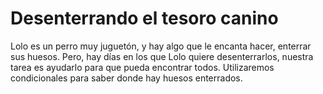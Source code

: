 # Desenterrando el tesoro canino
Lolo es un perro muy juguetón, y hay algo que le encanta hacer, enterrar sus huesos. Pero, hay días en los que Lolo quiere desenterrarlos, nuestra tarea es ayudarlo para que pueda encontrar todos. Utilizaremos condicionales para saber donde hay huesos enterrados.

